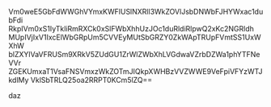Vm0weE5GbFdWWGhVYmxKWFlUSlNXRll3WkZOVlJsbDNWbFJHYWxac1dubFdi
RkpIVm0xS1IyTkliRmRXCk0xSlFWbXhhUzJOc1duRldiRlpwQ2xKc2NGRldh
MUpIVjIxV1IxcElWbGRpUm5CVVEyMUtSbGRZY0ZkWApTRUpFVmtSS1UxWXhW
blZXYlVaVFRUSm9XRkV5ZUdGU1ZrWlZWbXhLVGdwaVZrbDZWa1phYTFNeVVr
ZGEKUmxaT1VsaFNSVmxzWkZOTmJIQkpXWHBzVVZWWE9VeFpiVFYzWTJkdlMy
VklSbTRLQ25oa2RRPT0KCm5lZQ==

daz